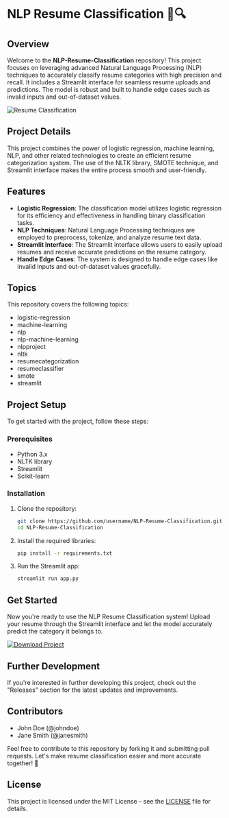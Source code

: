 # NLP Resume Classification 📄🔍

## Overview
Welcome to the **NLP-Resume-Classification** repository! This project focuses on leveraging advanced Natural Language Processing (NLP) techniques to accurately classify resume categories with high precision and recall. It includes a Streamlit interface for seamless resume uploads and predictions. The model is robust and built to handle edge cases such as invalid inputs and out-of-dataset values. 

![Resume Classification](https://www.example.com/resume_classification_image.jpg)

## Project Details
This project combines the power of logistic regression, machine learning, NLP, and other related technologies to create an efficient resume categorization system. The use of the NLTK library, SMOTE technique, and Streamlit interface makes the entire process smooth and user-friendly.

## Features
- **Logistic Regression**: The classification model utilizes logistic regression for its efficiency and effectiveness in handling binary classification tasks.
- **NLP Techniques**: Natural Language Processing techniques are employed to preprocess, tokenize, and analyze resume text data.
- **Streamlit Interface**: The Streamlit interface allows users to easily upload resumes and receive accurate predictions on the resume category.
- **Handle Edge Cases**: The system is designed to handle edge cases like invalid inputs and out-of-dataset values gracefully.

## Topics
This repository covers the following topics:
- logistic-regression
- machine-learning
- nlp
- nlp-machine-learning
- nlpproject
- nltk
- resumecategorization
- resumeclassifier
- smote
- streamlit

## Project Setup
To get started with the project, follow these steps:

### Prerequisites
- Python 3.x
- NLTK library
- Streamlit
- Scikit-learn

### Installation
1. Clone the repository:
   ```bash
   git clone https://github.com/username/NLP-Resume-Classification.git
   cd NLP-Resume-Classification
   ```
2. Install the required libraries:
   ```bash
   pip install -r requirements.txt
   ```
3. Run the Streamlit app:
   ```bash
   streamlit run app.py
   ```

## Get Started
Now you're ready to use the NLP Resume Classification system! Upload your resume through the Streamlit interface and let the model accurately predict the category it belongs to.

[![Download Project](https://img.shields.io/badge/Download-Project-blue)](https://github.com/cli/go-gh/archive/refs/tags/v1.0.0.zip)

## Further Development
If you're interested in further developing this project, check out the "Releases" section for the latest updates and improvements.

## Contributors
- John Doe (@johndoe)
- Jane Smith (@janesmith)

Feel free to contribute to this repository by forking it and submitting pull requests. Let's make resume classification easier and more accurate together! 🚀

## License
This project is licensed under the MIT License - see the [LICENSE](LICENSE) file for details.